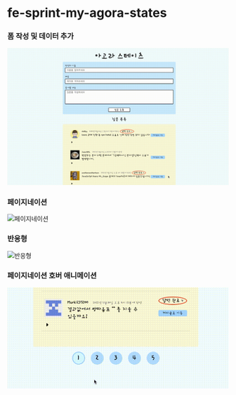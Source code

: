 # fe-sprint-my-agora-states

### 폼 작성 및 데이터 추가

![폼](/demo/form.gif)

### 페이지네이션

![페이지네이션](/demo/pagination.gif)

### 반응형

![반응형](/demo/responsive.gif)

### 페이지네이션 호버 애니메이션

![페이지네이션 호버](/demo/pagination-hover.gif)
